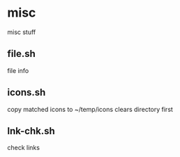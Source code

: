 # misc
misc stuff

file.sh
--------------------------------------------------------------------------------
file info

icons.sh
--------------------------------------------------------------------------------
copy matched icons to ~/temp/icons
clears directory first

lnk-chk.sh
--------------------------------------------------------------------------------
check links
